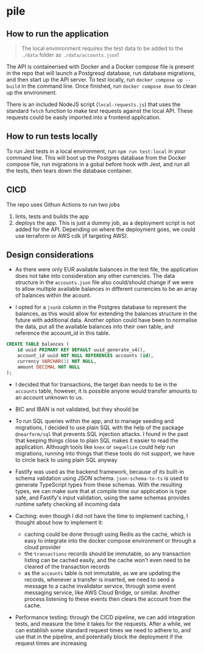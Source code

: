 # pile

## How to run the application

> The local envinronment requires the test data to be added to the `./data` folder as `./data/accounts.json`!

The API is containerised with Docker and a Docker compose file is present in the repo that will launch a Postgresql database, run database migrations, and then start up the API server. To test locally, run `docker compose up --build` in the command line. Once finished, run `docker compose down` to clean up the environment.

There is an included NodeJS script (`local-requests.js`) that uses the standard `fetch` function to make test requests against the local API. These requests could be easily imported into a frontend application.

## How to run tests locally

To run Jest tests in a local environment, run `npm run test:local` in your command line. This will boot up the Postgres database from the Docker compose file, run migrations in a gobal before hook with Jest, and run all the tests, then tears down the database container.

## CICD

The repo uses Githun Actions to run two jobs
1. lints, tests and builds the app
2. deploys the app. This is just a dummy job, as a deployment script is not added for the API. Depending on where the deployment goes, we could use terraform or AWS cdk (if targeting AWS).

## Design considerations

* As there were only EUR available balances in the test file, the application does not take into consideration any other currencies. The data structure in the `accounts.json` file also could/should change if we were to allow multiple available balances in different currencies to be an array of balances within the acount.

* I opted for a `jsonb` column in the Postgres database to represent the balances, as this would allow for extending the balances structure in the future with additional data. Another option could have been to normalise the data, put all the available balances into their own table, and reference the account_id in this table.

```sql
CREATE TABLE balances (
    id uuid PRIMARY KEY DEFAULT uuid_generate_v4(),
    account_id uuid NOT NULL REFERENCES accounts (id),
    currency VARCHAR(3) NOT NULL,
    amount DECIMAL NOT NULL
);
```

* I decided that for transactions, the target iban needs to be in the `accounts` table, however, it is possible anyone would transfer amounts to an account unknown to us.

* BIC and IBAN is not validated, but they should be

* To run SQL queries within the app, and to manage seeding and migrations, I decided to use plain SQL with the help of the package `@nearform/sql` that prevents SQL injection attacks. I found in the past that keeping things close to plain SQL makes it easier to read the application. Although tools like `knex` or `sequelize` could help run migrations, running into things that these tools do not support, we have to circle back to using plain SQL anyway

* Fastify was used as the backend framework, because of its built-in schema validation using JSON schema. `json-schema-to-ts` is used to generate TypeScript types from these schemas. With the resulting types, we can make sure that at compile time our application is type safe, and Fastify's input validation, using the same schemas provides runtime safety checking all incoming data

* Caching: even though I did not have the time to implement caching, I thought about how to implement it:
    - caching could be done through using Redis as the cache, which is easy to integrate into the docker compose environment or through a cloud provider
    - the `transactions` records should be immutable, so any transaction listing can be cached easily, and the cache won't even need to be cleared of the transaction records
    - as the `accounts` table is not immutable, as we are updating the records, whenever a transfer is inserted, we need to send a message to a cache invalidator service, through some event messaging service, like AWS Cloud Bridge, or similar. Another process listening to these events then clears the account from the cache.

* Performance testing: through the CICD pipeline, we can add integration tests, and measure the time it takes for the requests. After a while, we can establish some standard request times we need to adhere to, and use that in the pipeline, and potentially block the deployment if the request times are increasing

